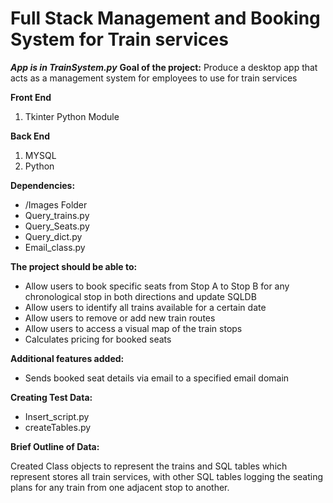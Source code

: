 # Full Stack Management and Booking System for Train services
***App is in TrainSystem.py***
**Goal of the project:** 
Produce a desktop app that acts as a management system for employees to use for train services

**Front End** 
1. Tkinter Python Module

**Back End** 
1. MYSQL
2. Python
   
**Dependencies:**
  * /Images Folder
  * Query_trains.py
  * Query_Seats.py
  * Query_dict.py
  * Email_class.py
    
**The project should be able to:**
  * Allow users to book specific seats from Stop A to Stop B for any chronological stop in both directions and update SQLDB
  * Allow users to identify all trains available for a certain date
  * Allow users to remove or add new train routes
  * Allow users to access a visual map of the train stops
  * Calculates pricing for booked seats
    
**Additional features added:**
  * Sends booked seat details via email to a specified email domain

**Creating Test Data:**
  * Insert_script.py
  * createTables.py
    
**Brief Outline of Data:** 

Created Class objects to represent the trains and SQL tables which represent stores all train services, with other SQL tables logging the seating plans for any train from one adjacent stop to another.


    

